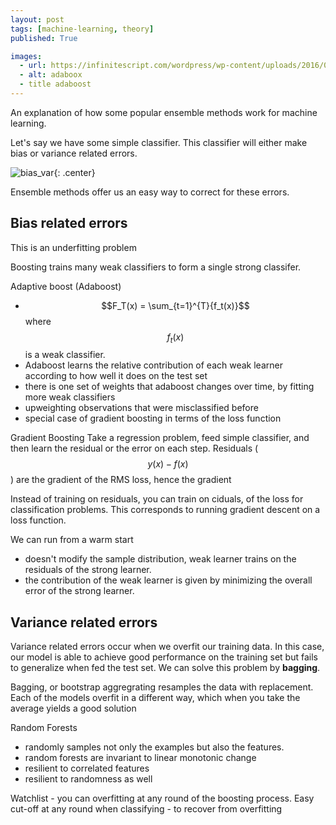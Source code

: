 ```yaml
---
layout: post
tags: [machine-learning, theory]
published: True

images:
  - url: https://infinitescript.com/wordpress/wp-content/uploads/2016/09/AdaBoost.jpg
  - alt: adaboox
  - title adaboost
---
```


An explanation of how some popular ensemble methods work for machine learning. 

Let's say we have some simple classifier. This classifier will either make bias or variance related errors. 

![bias_var](https://www.kdnuggets.com/wp-content/uploads/bias-and-variance.jpg){: .center}

Ensemble methods offer us an easy way to correct for these errors.

## Bias related errors

This is an underfitting problem

Boosting trains many weak classifiers to form a single strong classifer. 

Adaptive boost (Adaboost)
  - $$F_T(x) = \sum_{t=1}^{T}{f_t(x)}$$ where $$f_t(x)$$ is a weak classifier.
  - Adaboost learns the relative contribution of each weak learner according to how well it does on the test set
  - there is one set of weights that adaboost changes over time, by fitting more weak classifiers
  - upweighting observations that were misclassified before
  - special case of gradient boosting in terms of the loss function

Gradient Boosting
  Take a regression problem, feed simple classifier, and then learn the residual or the error on each step. 
  Residuals ($$y(x) - f(x)$$) are the gradient of the RMS loss, hence the gradient

  Instead of training on residuals, you can train on ciduals, of the loss for  classification problems. This corresponds to running gradient descent on a loss function. 

  We can run from a warm start
  - doesn't modify the sample distribution, weak learner trains on the residuals of the strong learner. 
  - the contribution of the weak learner is given by minimizing the overall error of the strong learner.

## Variance related errors
Variance related errors occur when we overfit our training data. In this case, our model is able to achieve good performance on the training set but fails to generalize when fed the test set. We can solve this problem by **bagging**.

Bagging, or bootstrap aggregrating resamples the data with replacement. Each of the models overfit in a different way, which when you take the average yields a good solution

Random Forests
  - randomly samples not only the examples but also the features. 
  - random forests are invariant to linear monotonic change
  - resilient to correlated features
  - resilient to randomness as well

Watchlist - you can overfitting at any round of the boosting process.
Easy cut-off at any round when classifying - to recover from overfitting
